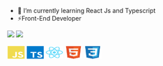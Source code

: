 
- 🌱 I’m currently learning React Js and Typescript
- ⚡Front-End Developer

<div style="display: inline_block>
  <a href="https://github.com/mrodrigues05">
  <img height="180em" src="https://github-readme-stats.vercel.app/api?username=mrodrigues05&show_icons=true&theme=abyss&include_all_commits=true&count_private=true"/>
  <img height="180em" src="https://github-readme-stats.vercel.app/api/top-langs/?username=mrodrigues05&layout=compact&langs_count=7&theme=abyss"/>
</div>
<div style="display: inline_block"><br>
  <img align="center" alt="Rafa-Js" height="30" width="40" src="https://raw.githubusercontent.com/devicons/devicon/master/icons/javascript/javascript-plain.svg">
  <img align="center" alt="Rafa-Ts" height="30" width="40" src="https://raw.githubusercontent.com/devicons/devicon/master/icons/typescript/typescript-plain.svg">
  <img align="center" alt="Rafa-React" height="30" width="40" src="https://raw.githubusercontent.com/devicons/devicon/master/icons/react/react-original.svg">
  <img align="center" alt="Rafa-HTML" height="30" width="40" src="https://raw.githubusercontent.com/devicons/devicon/master/icons/html5/html5-original.svg">
  <img align="center" alt="Rafa-CSS" height="30" width="40" src="https://raw.githubusercontent.com/devicons/devicon/master/icons/css3/css3-original.svg">
</div>


